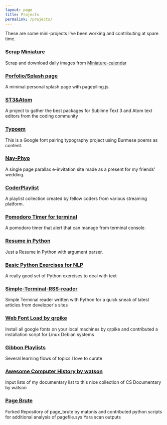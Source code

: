 ```yaml
---
layout: page
title: Projects
permalink: /projects/
---
```


These are some mini-projects I've been working and contributing at spare time. 

### [Scrap Miniature](https://github.com/aungthurhahein/scrap_miniature)
Scrap and download daily images from [Miniature-calendar](http://miniature-calendar.com/)

### [Porfolio/Splash page](http://aungthurhahein.github.io/me/)
A minimal personal splash page with pagepiling.js.

### <a href="http://st3-atom.github.io/" target="_blank">ST3&Atom</a>

A project to gather the best packages for Sublime Text 3 and Atom text editors from the coding community

### <a href="http://aungthurhahein.github.io/typoem" target="_blank">Typoem</a>

This is a Google font pairing typography project using Burmese poems as content.

### <a href="http://nay-phyo.com" target="_blank">Nay-Phyo</a>
A single page parallax e-invitation site made as a present for my friends' wedding.

### <a href="http://aungthurhahein.github.io/coderplaylist/" target="_blank">CoderPlaylist</a>
A playlist collection created by fellow coders from various streaming platform.

### <a href="https://github.com/aungthurhahein/pomodoro_python" target="_blank">Pomodoro Timer for terminal</a>
A pomodoro timer that alert that can manage from terminal console.

### <a href="https://github.com/aungthurhahein/resume-in-python" target="_blank">Resume in Python</a>
Just a Resume in Python with argument parser.

### <a href="https://github.com/aungthurhahein/Simple-Programming-Exercise" target="_blank">Basic Python Exercises for NLP</a>
A really good set of Python exercises to deal with text 

### <a href="https://github.com/aungthurhahein/Simple-Terminal-RSS-reader" target="_blank">Simple-Terminal-RSS-reader</a>
Simple Terminal reader written with Python for a quick sneak of latest articles from developer's sites

### <a href="https://github.com/qrpike/Web-Font-Load" target="_blank">Web Font Load by qrpike</a>
Install all google fonts on your local machines by qrpike and contributed a installation script for Linux Debian systems

### <a href="https://gibbon.co/atrx" target="_blank">Gibbon Playlists</a>
Several learning flows of topics I love to curate

### <a href="https://github.com/watson/awesome-computer-history" target="_blank">Awesome Computer History by watson</a>
Input lists of my documentary list to this nice collection of CS Documentary by watson

### <a href="https://github.com/aungthurhahein/page_brute" target="_blank">Page Brute</a>
Forked Repository of page_brute by matonis and contributed python scripts for additional analysis of pagefile.sys Yara scan outputs